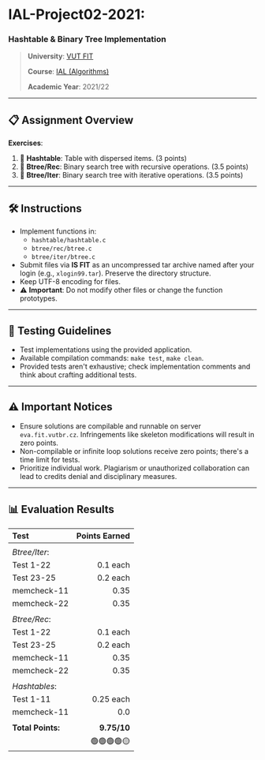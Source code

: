 # **IAL-Project02-2021**:

### Hashtable & Binary Tree Implementation

> **University**: [VUT FIT](https://www.fit.vut.cz/)
>
> **Course**: [IAL (Algorithms)](https://www.fit.vut.cz/study/course/268213/)
>
> **Academic Year**: 2021/22

---

## 📋 **Assignment Overview**

**Exercises**:

1. 📘 **Hashtable**: Table with dispersed items. (3 points)
2. 📘 **Btree/Rec**: Binary search tree with recursive operations. (3.5 points)
3. 📘 **Btree/Iter**: Binary search tree with iterative operations. (3.5 points)

---

## 🛠 **Instructions**

- Implement functions in:
  - `hashtable/hashtable.c`
  - `btree/rec/btree.c`
  - `btree/iter/btree.c`
- Submit files via **IS FIT** as an uncompressed tar archive named after your login (e.g., `xlogin99.tar`). Preserve the directory structure.
- Keep UTF-8 encoding for files.
- ⚠️ **Important**: Do not modify other files or change the function prototypes.

---

## 🧪 **Testing Guidelines**

- Test implementations using the provided application.
- Available compilation commands: `make test`, `make clean`.
- Provided tests aren't exhaustive; check implementation comments and think about crafting additional tests.

---

## ⚠️ **Important Notices**

- Ensure solutions are compilable and runnable on server `eva.fit.vutbr.cz`. Infringements like skeleton modifications will result in zero points.
- Non-compilable or infinite loop solutions receive zero points; there's a time limit for tests.
- Prioritize individual work. Plagiarism or unauthorized collaboration can lead to credits denial and disciplinary measures.

---

## 📊 **Evaluation Results**

| Test              | Points Earned |
| :---------------- | ------------: |
|                   |               |
| _Btree/Iter_:     |               |
| Test 1-22         |      0.1 each |
| Test 23-25        |      0.2 each |
| memcheck-11       |          0.35 |
| memcheck-22       |          0.35 |
|                   |               |
| _Btree/Rec_:      |               |
| Test 1-22         |      0.1 each |
| Test 23-25        |      0.2 each |
| memcheck-11       |          0.35 |
| memcheck-22       |          0.35 |
|                   |               |
| _Hashtables_:     |               |
| Test 1-11         |     0.25 each |
| memcheck-11       |           0.0 |
|                   |               |
| **Total Points:** |   **9.75/10** |
|                   |    🟢🟢🟢🟢🟡 |

